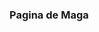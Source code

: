 <html>
<head>
<title>Titulo de prueba</title>
</head>
<body>
<h3>Pagina de Maga</h3>
</body>
</html>
